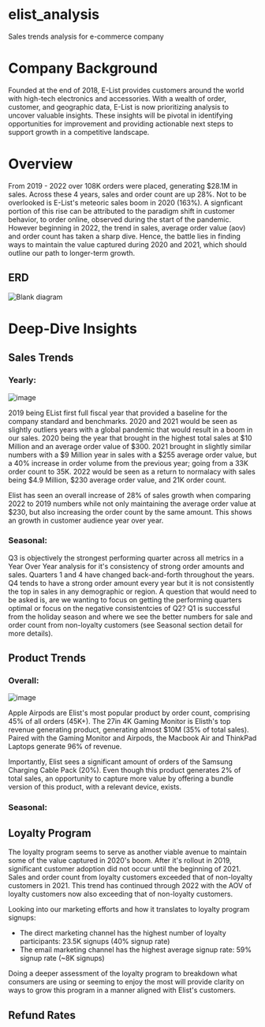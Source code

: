 # elist_analysis
Sales trends analysis for e-commerce company

# Company Background

Founded at the end of 2018, E-List provides customers around the world with high-tech electronics and accessories. With a wealth of order, customer, and geographic data, E-List is now prioritizing analysis to uncover valuable insights. These insights will be pivotal in identifying opportunities for improvement and providing actionable next steps to support growth in a competitive landscape.

# Overview

From 2019 - 2022 over 108K orders were placed, generating $28.1M in sales. Across these 4 years, sales and order count are up 28%. Not to be overlooked is E-List's meteoric sales boom in 2020 (163%). A signficant portion of this rise can be attributed to the paradigm shift in customer behavior, to order online, observed during the start of the pandemic. However beginning in 2022, the trend in sales, average order value (aov) and order count has taken a sharp dive. Hence, the battle lies in finding ways to maintain the value captured during 2020 and 2021, which should outline our path to longer-term growth.

## ERD
![Blank diagram](https://github.com/JoeBlessett/elist_analysiss/assets/167142084/056c1820-e83a-4a34-87e2-78407f829649)



# Deep-Dive Insights

## Sales Trends

### Yearly: 

![image](https://github.com/user-attachments/assets/e38888be-ad7d-4a06-9308-5d98f594bb2f)

2019 being EList first full fiscal year that provided a baseline for the company standard and benchmarks. 2020 and 2021 would be seen as slightly outliers years with a global pandemic that would result in a boom in our sales. 2020 being the year that brought in the highest total sales at $10 Million and an average order value of $300. 2021 brought in slightly similar numbers with a $9 Million year in sales with a $255 average order value, but a 40% increase in order volume from the previous year; going from a 33K order count to 35K. 2022 would be seen as a return to normalacy with sales being $4.9 Million, $230 average order value, and 21K order count. 

Elist has seen an overall increase of 28% of sales growth when comparing 2022 to 2019 numbers while not only maintaining the average order value at $230, but also increasing the order count by the same amount. This shows an growth in customer audience year over year.

### Seasonal:

Q3 is objectively the strongest performing quarter across all metrics in a Year Over Year analysis for it's consistency of strong order amounts and sales. Quarters 1 and 4 have changed back-and-forth throughout the years. Q4 tends to have a strong order amount every year but it is not consistently the top in sales in any demographic or region. A question that would need to be asked is, are we wanting to focus on getting the performing quarters optimal or focus on the negative consistentcies of Q2? Q1 is successful from the holiday season and where we see the better numbers for sale and order count from non-loyalty customers (see Seasonal section detail for more details).

## Product Trends

### Overall:

![image](https://github.com/user-attachments/assets/88ab22ce-9725-4354-9316-e2f4b3dbd476)

Apple Airpods are Elist's most popular product by order count, comprising 45% of all orders (45K+). The 27in 4K Gaming Monitor is Elisth's top revenue generating product, generating almost $10M (35% of total sales). Paired with the Gaming Monitor and Airpods, the Macbook Air and ThinkPad Laptops generate 96% of revenue. 

Importantly, Elist sees a significant amount of orders of the Samsung Charging Cable Pack (20%). Even though this product generates 2% of total sales, an opportunity to capture more value by offering a bundle version of this product, with a relevant device, exists.

### Seasonal:


## Loyalty Program

The loyalty program seems to serve as another viable avenue to maintain some of the value captured in 2020's boom. After it's rollout in 2019, significant customer adoption did not occur until the beginning of 2021. Sales and order count from loyalty customers exceeded that of non-loyalty customers in 2021. This trend has continued through 2022 with the AOV of loyalty customers now also exceeding that of non-loyalty customers.

Looking into our marketing efforts and how it translates to loyalty program signups:

- The direct marketing channel has the highest number of loyalty participants: 23.5K signups (40% signup rate)
- The email marketing channel has the highest average signup rate: 59% signup rate (~8K signups)

Doing a deeper assessment of the loyalty program to breakdown what consumers are using or seeming to enjoy the most will provide clarity on ways to grow this program in a manner aligned with Elist's customers.

## Refund Rates
